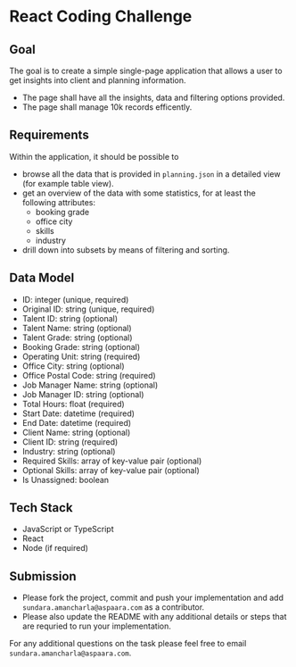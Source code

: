 # React Coding Challenge

## Goal

The goal is to create a simple single-page application that allows a user to get
insights into client and planning information.

* The page shall have all the insights, data and filtering options provided.
* The page shall manage 10k records efficently.

## Requirements

Within the application, it should be possible to

* browse all the data that is provided in `planning.json` in a detailed view
  (for example table view).
* get an overview of the data with some statistics, for at least the
  following attributes:
  * booking grade
  * office city
  * skills
  * industry
* drill down into subsets by means of filtering and sorting.

## Data Model

* ID: integer (unique, required)
* Original ID: string (unique, required)
* Talent ID: string (optional)
* Talent Name: string (optional)
* Talent Grade: string (optional)
* Booking Grade: string (optional)
* Operating Unit: string (required)
* Office City: string (optional)
* Office Postal Code: string (required)
* Job Manager Name: string (optional)
* Job Manager ID: string (optional)
* Total Hours: float (required)
* Start Date: datetime (required)
* End Date: datetime (required)
* Client Name: string (optional)
* Client ID: string (required)
* Industry: string (optional)
* Required Skills: array of key-value pair (optional)
* Optional Skills: array of key-value pair (optional)
* Is Unassigned: boolean

## Tech Stack

* JavaScript or TypeScript
* React
* Node (if required)

## Submission

* Please fork the project, commit and push your implementation and add
  `sundara.amancharla@aspaara.com` as a contributor.
* Please also update the README with any additional details or steps that are
  requried to run your implementation.

For any additional questions on the task please feel free to email
`sundara.amancharla@aspaara.com`.
